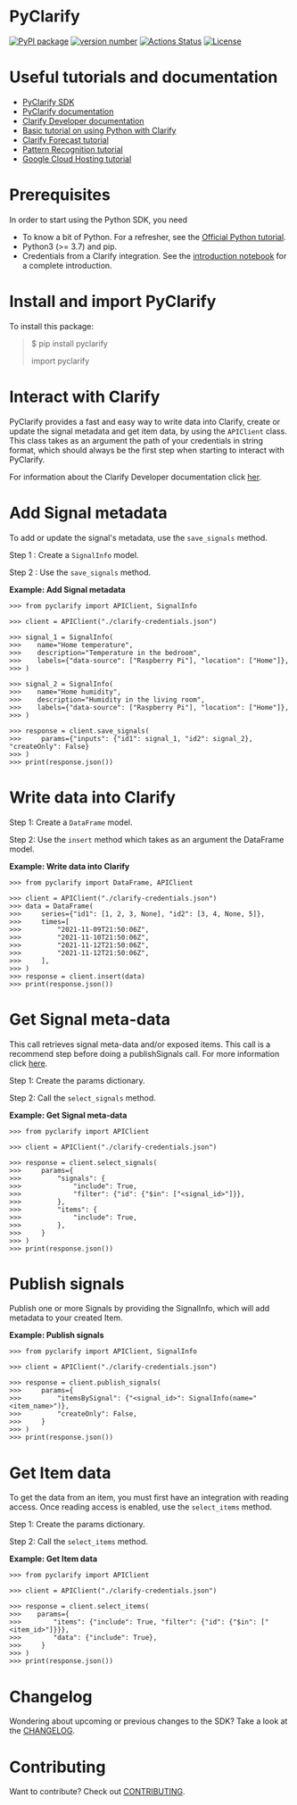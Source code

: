# PyClarify

[![PyPI package](https://img.shields.io/badge/pip%20install-pyclarify-brightgreen)](https://pypi.org/project/pyclarify/)
[![version number](https://img.shields.io/pypi/v/pyclarify?color=green&label=version)](https://pypi.org/project/pyclarify/)
[![Actions Status](https://github.com/clarify/pyclarify/workflows/Build%20status/badge.svg)](https://github.com/clarify/pyclarify/actions)
[![License](https://img.shields.io/github/license/clarify/pyclarify)](https://github.com/clarify/pyclarify/blob/main/LICENSE)

# Useful tutorials and documentation

- [PyClarify SDK](https://pypi.org/project/pyclarify/)
- [PyClarify documentation](https://clarify.github.io/pyclarify/)
- [Clarify Developer documentation](https://docs.clarify.io/reference/http)
- [Basic tutorial on using Python with Clarify](https://colab.research.google.com/github/clarify/data-science-tutorials/blob/main/tutorials/Introduction.ipynb)
- [Clarify Forecast tutorial](https://colab.research.google.com/github/clarify/data-science-tutorials/blob/main/tutorials/Forecasting.ipynb)
- [Pattern Recognition tutorial](https://colab.research.google.com/github/clarify/data-science-tutorials/blob/main/tutorials/Pattern%20Recognition.ipynb)
- [Google Cloud Hosting tutorial](https://colab.research.google.com/github/clarify/data-science-tutorials/blob/main/tutorials/Google%20Cloud%20Hosting.ipynb)

# Prerequisites

In order to start using the Python SDK, you need

- To know a bit of Python. For a refresher, see the [Official Python tutorial](https://docs.python.org/tutorial/).
- Python3 (>= 3.7) and pip.
- Credentials from a Clarify integration. See the [introduction notebook](https://colab.research.google.com/github/clarify/data-science-tutorials/blob/main/tutorials/Introduction.ipynb) for a complete introduction.

# Install and import PyClarify

To install this package:

> $ pip install pyclarify
>
> import pyclarify

# Interact with Clarify

PyClarify provides a fast and easy way to write data into Clarify, create or update the signal metadata and get item data, by using the `APIClient` class.
This class takes as an argument the path of your credentials in string format, which should always be the first step when starting to interact with PyClarify.

For information about the Clarify Developer documentation
click [her](https://docs.clarify.io/reference).

# Add Signal metadata

To add or update the signal's metadata, use the `save_signals` method.

Step 1 : Create a `SignalInfo` model.

Step 2 : Use the `save_signals` method.

**Example: Add Signal metadata**

    >>> from pyclarify import APIClient, SignalInfo

    >>> client = APIClient("./clarify-credentials.json")

    >>> signal_1 = SignalInfo(
    >>>    name="Home temperature",
    >>>    description="Temperature in the bedroom",
    >>>    labels={"data-source": ["Raspberry Pi"], "location": ["Home"]},
    >>> )

    >>> signal_2 = SignalInfo(
    >>>    name="Home humidity",
    >>>    description="Humidity in the living room",
    >>>    labels={"data-source": ["Raspberry Pi"], "location": ["Home"]},
    >>> )

    >>> response = client.save_signals(
    >>>     params={"inputs": {"id1": signal_1, "id2": signal_2}, "createOnly": False}
    >>> )
    >>> print(response.json())

# Write data into Clarify

Step 1: Create a `DataFrame` model.

Step 2: Use the `insert` method which takes as an argument the DataFrame model.

**Example: Write data into Clarify**

    >>> from pyclarify import DataFrame, APIClient

    >>> client = APIClient("./clarify-credentials.json")
    >>> data = DataFrame(
    >>>     series={"id1": [1, 2, 3, None], "id2": [3, 4, None, 5]},
    >>>     times=[
    >>>         "2021-11-09T21:50:06Z",
    >>>         "2021-11-10T21:50:06Z",
    >>>         "2021-11-12T21:50:06Z",
    >>>         "2021-11-12T21:50:06Z",
    >>>     ],
    >>> )
    >>> response = client.insert(data)
    >>> print(response.json())

# Get Signal meta-data

This call retrieves signal meta-data and/or exposed items.
This call is a recommend step before doing a publishSignals call. For more information click [here](https://docs.clarify.io/v1.1/reference/adminselectsignals).

Step 1: Create the params dictionary.

Step 2: Call the `select_signals` method.

**Example: Get Signal meta-data**

    >>> from pyclarify import APIClient

    >>> client = APIClient("./clarify-credentials.json")

    >>> response = client.select_signals(
    >>>     params={
    >>>         "signals": {
    >>>             "include": True,
    >>>             "filter": {"id": {"$in": ["<signal_id>"]}},
    >>>         },
    >>>         "items": {
    >>>             "include": True,
    >>>         },
    >>>     }
    >>> )
    >>> print(response.json())

# Publish signals

Publish one or more Signals by providing the SignalInfo, which will add metadata to your created Item.

**Example: Publish signals**

    >>> from pyclarify import APIClient, SignalInfo

    >>> client = APIClient("./clarify-credentials.json")

    >>> response = client.publish_signals(
    >>>     params={
    >>>         "itemsBySignal": {"<signal_id>": SignalInfo(name="<item_name>")},
    >>>         "createOnly": False,
    >>>     }
    >>> )
    >>> print(response.json())

# Get Item data

To get the data from an item, you must first have an integration with reading access.
Once reading access is enabled, use the `select_items` method.

Step 1: Create the params dictionary.

Step 2: Call the `select_items` method.

**Example: Get Item data**

    >>> from pyclarify import APIClient

    >>> client = APIClient("./clarify-credentials.json")

    >>> response = client.select_items(
    >>>    params={
    >>>        "items": {"include": True, "filter": {"id": {"$in": ["<item_id>"]}}},
    >>>        "data": {"include": True},
    >>>     }
    >>> )
    >>> print(response.json())

# Changelog

Wondering about upcoming or previous changes to the SDK? Take a look at the [CHANGELOG](https://github.com/clarify/pyclarify/blob/main/CHENGELOG.md).

# Contributing

Want to contribute? Check out [CONTRIBUTING](https://github.com/clarify/pyclarify/blob/main/CONTRIBUTING.md).

